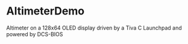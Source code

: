 AltimeterDemo
=============

Altimeter on a 128x64 OLED display driven by a Tiva C Launchpad and powered by DCS-BIOS
